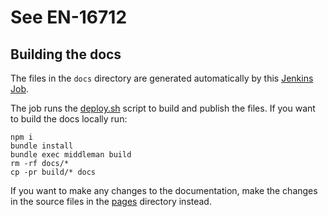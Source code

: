 # See EN-16712

## Building the docs
The files in the `docs` directory are generated automatically by this
[Jenkins Job](https://jenkins-build.socrata.com/job/styleguide-publisher/).

The job runs the [deploy.sh](https://github.com/socrata/styleguide/blob/master/deploy.sh)
script to build and publish the files. If you want to build the docs locally run:

    npm i
    bundle install
    bundle exec middleman build
    rm -rf docs/*
    cp -pr build/* docs

If you want to make any changes to the documentation, make the changes in the source files in the
[pages](https://github.com/socrata/styleguide/tree/master/pages) directory instead.
